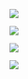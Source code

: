 ![](https://scontent-sea1-1.xx.fbcdn.net/t31.0-8/13123193_10153680889826242_486154867538055695_o.jpg)

![](https://fbcdn-sphotos-g-a.akamaihd.net/hphotos-ak-xpt1/t31.0-8/13131664_10153680889861242_5659561132375028356_o.jpg)

![](https://scontent-sea1-1.xx.fbcdn.net/t31.0-8/13147332_10153680889816242_7233673606673539807_o.jpg)

![](https://scontent-sea1-1.xx.fbcdn.net/t31.0-8/13131068_10153680889866242_3819986257876101835_o.jpg)




